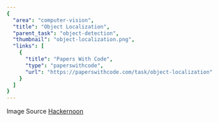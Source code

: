 ```yaml
---
{
  "area": "computer-vision",
  "title": "Object Localization",
  "parent_task": "object-detection",
  "thumbnail": "object-localization.png",
  "links": [
    {
      "title": "Papers With Code",
      "type": "paperswithcode",
      "url": "https://paperswithcode.com/task/object-localization"
    }
  ]
}
---
```


Image Source [Hackernoon](https://hackernoon.com/gentle-guide-on-how-yolo-object-localization-works-with-keras-part-1-aec99277f56f)
